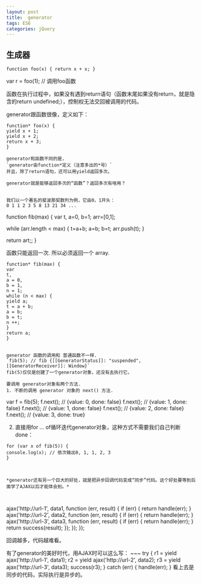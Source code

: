 ```yaml
---
layout: post
title:  generator
tags: ES6
categories: jQuery
---
```


## 生成器

	function foo(x) { return x + x; }
var r = foo(1); // 调用foo函数

函数在执行过程中，如果没有遇到return语句（函数末尾如果没有return，就是隐含的return undefined;），控制权无法交回被调用的代码。


generator跟函数很像，定义如下：
~~~
function* foo(x) {
yield x + 1;
yield x + 2;
return x + 3;
}

generator和函数不同的是，
`generator由function*定义（注意多出的*号）`
并且，除了return语句，还可以用yield返回多次。

generator就是能够返回多次的“函数”？返回多次有啥用？


我们以一个著名的斐波那契数列为例，它由0，1开头：
0 1 1 2 3 5 8 13 21 34 ...
~~~
function fib(max) {
var
t,
a=0,
b=1;
arr=[0,1];

while (arr.length \< max) {
t=a+b;
a=b;
b=t;
arr.push(t);
}

return art;;
}


函数只能返回一次. 所以必须返回一个 array.
~~~
function* fib(max) {
var
t,
a = 0,
b = 1,
n = 1;
while (n < max) {
yield a;
t = a + b;
a = b;
b = t;
n ++;
}
return a;
}


generator 函数的调用和 普通函数不一样.
`fib(5); // fib {[[GeneratorStatus]]: "suspended", [[GeneratorReceiver]]: Window}`
fib(5)仅仅是创建了一个generator对象，还没有去执行它。

要调用 generator对象有两个方法. 
1. 不断的调用 generator 对象的 next() 方法.
~~~
var f = fib(5);
f.next(); // {value: 0, done: false}
f.next(); // {value: 1, done: false}
f.next(); // {value: 1, done: false}
f.next(); // {value: 2, done: false}
f.next(); // {value: 3, done: true}


2. 直接用for ... of循环迭代generator对象，这种方式不需要我们自己判断done：
~~~
for (var x of fib(5)) {
console.log(x); // 依次输出0, 1, 1, 2, 3
}



*generator还有另一个巨大的好处，就是把异步回调代码变成“同步”代码。这个好处要等到后面学了AJAX以后才能体会到。*



~~~
ajax('http://url-1', data1, function (err, result) {
if (err) {
return handle(err);
}
ajax('http://url-2', data2, function (err, result) {
if (err) {
return handle(err);
}
ajax('http://url-3', data3, function (err, result) {
if (err) {
return handle(err);
}
return success(result);
});
});
});

回调越多，代码越难看。

有了generator的美好时代，用AJAX时可以这么写：
\~\~\~
try {
r1 = yield ajax('http://url-1', data1);
r2 = yield ajax('http://url-2', data2);
r3 = yield ajax('http://url-3', data3);
success(r3);
}
catch (err) {
handle(err);
}
看上去是同步的代码，实际执行是异步的。




